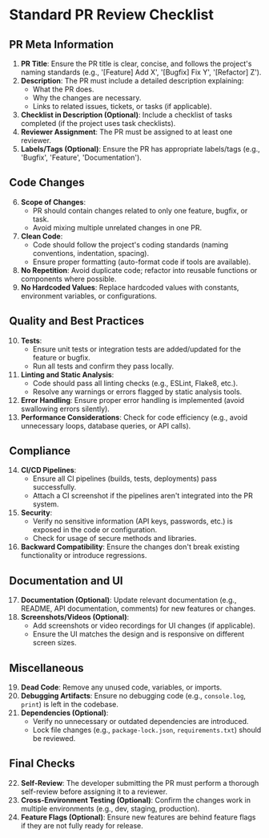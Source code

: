 # Standard PR Review Checklist

## PR Meta Information

1. **PR Title**: Ensure the PR title is clear, concise, and follows the project's naming standards (e.g., '[Feature] Add X', '[Bugfix] Fix Y', '[Refactor] Z').
2. **Description**: The PR must include a detailed description explaining:
   - What the PR does.
   - Why the changes are necessary.
   - Links to related issues, tickets, or tasks (if applicable).
3. **Checklist in Description (Optional)**: Include a checklist of tasks completed (if the project uses task checklists).
4. **Reviewer Assignment**: The PR must be assigned to at least one reviewer.
5. **Labels/Tags (Optional)**: Ensure the PR has appropriate labels/tags (e.g., 'Bugfix', 'Feature', 'Documentation').

## Code Changes

6. **Scope of Changes**:
   - PR should contain changes related to only one feature, bugfix, or task.
   - Avoid mixing multiple unrelated changes in one PR.
7. **Clean Code**:
   - Code should follow the project's coding standards (naming conventions, indentation, spacing).
   - Ensure proper formatting (auto-format code if tools are available).
8. **No Repetition**: Avoid duplicate code; refactor into reusable functions or components where possible.
9. **No Hardcoded Values**: Replace hardcoded values with constants, environment variables, or configurations.

## Quality and Best Practices

10. **Tests**:
    - Ensure unit tests or integration tests are added/updated for the feature or bugfix.
    - Run all tests and confirm they pass locally.
11. **Linting and Static Analysis**:
    - Code should pass all linting checks (e.g., ESLint, Flake8, etc.).
    - Resolve any warnings or errors flagged by static analysis tools.
12. **Error Handling**: Ensure proper error handling is implemented (avoid swallowing errors silently).
13. **Performance Considerations**: Check for code efficiency (e.g., avoid unnecessary loops, database queries, or API calls).

## Compliance

14. **CI/CD Pipelines**:
    - Ensure all CI pipelines (builds, tests, deployments) pass successfully.
    - Attach a CI screenshot if the pipelines aren't integrated into the PR system.
15. **Security**:
    - Verify no sensitive information (API keys, passwords, etc.) is exposed in the code or configuration.
    - Check for usage of secure methods and libraries.
16. **Backward Compatibility**: Ensure the changes don't break existing functionality or introduce regressions.

## Documentation and UI

17. **Documentation (Optional)**: Update relevant documentation (e.g., README, API documentation, comments) for new features or changes.
18. **Screenshots/Videos (Optional)**:
    - Add screenshots or video recordings for UI changes (if applicable).
    - Ensure the UI matches the design and is responsive on different screen sizes.

## Miscellaneous

19. **Dead Code**: Remove any unused code, variables, or imports.
20. **Debugging Artifacts**: Ensure no debugging code (e.g., `console.log`, `print`) is left in the codebase.
21. **Dependencies (Optional)**:
    - Verify no unnecessary or outdated dependencies are introduced.
    - Lock file changes (e.g., `package-lock.json`, `requirements.txt`) should be reviewed.

## Final Checks

22. **Self-Review**: The developer submitting the PR must perform a thorough self-review before assigning it to a reviewer.
23. **Cross-Environment Testing (Optional)**: Confirm the changes work in multiple environments (e.g., dev, staging, production).
24. **Feature Flags (Optional)**: Ensure new features are behind feature flags if they are not fully ready for release.

